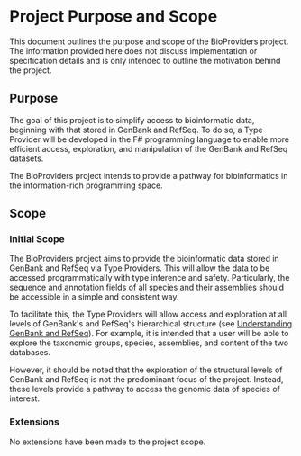 # Project Purpose and Scope
This document outlines the purpose and scope of the BioProviders project. The information provided here does not discuss implementation or specification details and is only intended to outline the motivation behind the project.

## Purpose
The goal of this project is to simplify access to bioinformatic data, beginning with that stored in GenBank and RefSeq. To do so, a Type Provider will be developed in the F# programming language to enable more efficient access, exploration, and manipulation of the GenBank and RefSeq datasets.

The BioProviders project intends to provide a pathway for bioinformatics in the information-rich programming space.

## Scope
### Initial Scope
The BioProviders project aims to provide the bioinformatic data stored in GenBank and RefSeq via Type Providers. This will allow the data to be accessed programmatically with type inference and safety. Particularly, the sequence and annotation fields of all species and their assemblies should be accessible in a simple and consistent way.

To facilitate this, the Type Providers will allow access and exploration at all levels of GenBank's and RefSeq's hierarchical structure (see [Understanding GenBank and RefSeq](2_Understanding_Genbank_and_Refseq.md)). For example, it is intended that a user will be able to explore the taxonomic groups, species, assemblies, and content of the two databases. 

However, it should be noted that the exploration of the structural levels of GenBank and RefSeq is not the predominant focus of the project. Instead, these levels provide a pathway to access the genomic data of species of interest.

### Extensions
No extensions have been made to the project scope.
